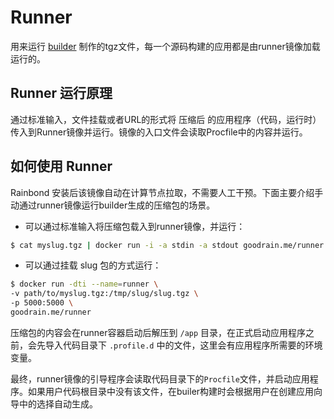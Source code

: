 # Runner 
用来运行  [builder](https://github.com/goodrain/builder) 制作的tgz文件，每一个源码构建的应用都是由runner镜像加载运行的。

## Runner 运行原理

通过标准输入，文件挂载或者URL的形式将 压缩后 的应用程序（代码，运行时）传入到Runner镜像并运行。镜像的入口文件会读取Procfile中的内容并运行。

## 如何使用 Runner
Rainbond 安装后该镜像自动在计算节点拉取，不需要人工干预。下面主要介绍手动通过runner镜像运行builder生成的压缩包的场景。


- 可以通过标准输入将压缩包载入到runner镜像，并运行：

```bash
$ cat myslug.tgz | docker run -i -a stdin -a stdout goodrain.me/runner
```

- 可以通过挂载 slug 包的方式运行：

```bash
$ docker run -dti --name=runner \
-v path/to/myslug.tgz:/tmp/slug/slug.tgz \
-p 5000:5000 \
goodrain.me/runner
```

压缩包的内容会在runner容器启动后解压到 `/app` 目录，在正式启动应用程序之前，会先导入代码目录下 `.profile.d` 中的文件，这里会有应用程序所需要的环境变量。

最终，runner镜像的引导程序会读取代码目录下的`Procfile`文件，并启动应用程序。如果用户代码根目录中没有该文件，在builer构建时会根据用户在创建应用向导中的选择自动生成。
